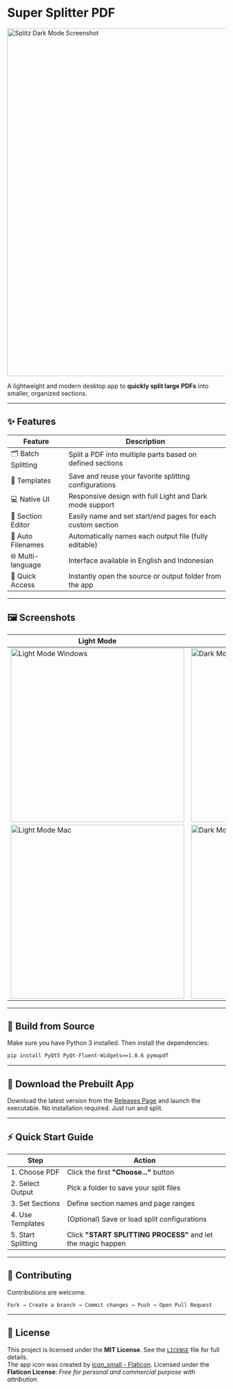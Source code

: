 # Super Splitter PDF

<img width="800" src="https://github.com/user-attachments/assets/bd20f85a-d0e5-4e02-b26b-e6a666ae7cab" alt="Splitz Dark Mode Screenshot" />

A lightweight and modern desktop app to **quickly split large PDFs** into smaller, organized sections.

---

## ✨ Features

| Feature             | Description                                                 |
| ------------------- | ----------------------------------------------------------- |
| 🗂️ Batch Splitting | Split a PDF into multiple parts based on defined sections   |
| 📁 Templates        | Save and reuse your favorite splitting configurations       |
| 💻 Native UI        | Responsive design with full Light and Dark mode support     |
| 🔖 Section Editor   | Easily name and set start/end pages for each custom section |
| 📝 Auto Filenames   | Automatically names each output file (fully editable)       |
| 🌐 Multi-language   | Interface available in English and Indonesian               |
| 📂 Quick Access     | Instantly open the source or output folder from the app     |

---

## 🖼️ Screenshots

| Light Mode                                                                                                                       | Dark Mode                                                                                                                       |
| -------------------------------------------------------------------------------------------------------------------------------- | ------------------------------------------------------------------------------------------------------------------------------- |
| <img width="400" src="https://github.com/user-attachments/assets/5dfb3b85-1bd2-4526-a902-477360b40c30" alt="Light Mode Windows"> | <img width="400" src="https://github.com/user-attachments/assets/bd20f85a-d0e5-4e02-b26b-e6a666ae7cab" alt="Dark Mode Windows"> |
| <img width="400" src="https://github.com/user-attachments/assets/73329c08-0aeb-485e-ad94-6b0b30247636" alt="Light Mode Mac">     | <img width="400" src="https://github.com/user-attachments/assets/d7ea9be5-15cd-4da4-9fe9-300385402db2" alt="Dark Mode Mac">     |

---

## 🧱 Build from Source

Make sure you have Python 3 installed. Then install the dependencies:

```bash
pip install PyQt5 PyQt-Fluent-Widgets==1.8.6 pymupdf
```

---

## 🚀 Download the Prebuilt App

Download the latest version from the [Releases Page](https://github.com/ikoshura/splitz_stable/releases/tag/v15.4) and launch the executable.
No installation required. Just run and split.

---

## ⚡ Quick Start Guide

| Step               | Action                                                       |
| ------------------ | ------------------------------------------------------------ |
| 1. Choose PDF      | Click the first **"Choose..."** button                       |
| 2. Select Output   | Pick a folder to save your split files                       |
| 3. Set Sections    | Define section names and page ranges                         |
| 4. Use Templates   | (Optional) Save or load split configurations                 |
| 5. Start Splitting | Click **"START SPLITTING PROCESS"** and let the magic happen |

---

## 🤝 Contributing

Contributions are welcome.

```
Fork → Create a branch → Commit changes → Push → Open Pull Request
```

---
## 📄 License
This project is licensed under the **MIT License**.
See the [`LICENSE`](LICENSE) file for full details.
<br>
The app icon was created by [icon\_small - Flaticon](https://www.flaticon.com/free-icon/screenshot_8528636?term=screenshot&page=1&position=1&origin=style&related_id=8528636).
Licensed under the **Flaticon License**: *Free for personal and commercial purpose with attribution*.
</br>
